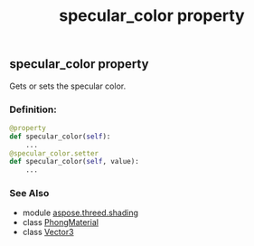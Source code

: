 ﻿---
title: specular_color property
second_title: Aspose.3D for Python via .NET API References
description: 
type: docs
weight: 220
url: /python-net/aspose.threed.shading/phongmaterial/specular_color/
is_root: false
---

## specular_color property


Gets or sets the specular color.
### Definition:
```python
@property
def specular_color(self):
    ...
@specular_color.setter
def specular_color(self, value):
    ...
```

### See Also
* module [aspose.threed.shading](../../)
* class [PhongMaterial](/3d/python-net/aspose.threed.shading/phongmaterial)
* class [Vector3](/3d/python-net/aspose.threed.utilities/vector3)
